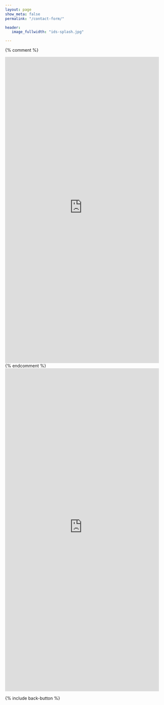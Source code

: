 ```yaml
---
layout: page
show_meta: false
permalink: "/contact-form/"

header:
   image_fullwidth: "ids-splash.jpg"

---
```

{% comment %}
<iframe height="1005" allowTransparency="true" frameborder="0" scrolling="yes" style="width:100%;border:none"  src="https://imaginarydentalservices.wufoo.com/embed/z1ys1al10gcp40m/"><a href="https://imaginarydentalservices.wufoo.com/forms/z1ys1al10gcp40m/">Fill out my Wufoo form!</a></iframe>
{% endcomment %}

<iframe height="1060" allowTransparency="true" frameborder="0" scrolling="yes" style="width:100%;border:none"  src="https://islanddentalservices.wufoo.com/embed/m327nsy08avpoq/"><a href="https://islanddentalservices.wufoo.com/forms/m327nsy08avpoq/">Fill out my Wufoo form!</a></iframe>

{% include back-button %}


